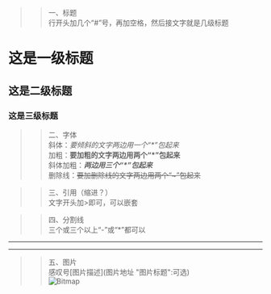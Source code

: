>>一、标题  
行开头加几个“#”号，再加空格，然后接文字就是几级标题  
# 这是一级标题
## 这是二级标题
### 这是三级标题
  
>>二、字体    
斜体：*要倾斜的文字两边用一个“\*”包起来*  
加粗：**要加粗的文字两边用两个“*”包起来**  
斜体加粗：***两边用三个“\*”包起来***  
删除线：~~要加删除线的文字两边用两个“\~”包起来~~  
  
>>三、引用（缩进？）  
文字开头加\>即可，可以嵌套  

>>四、分割线  
三个或三个以上“\-”或“\*”都可以  
---
***
  
>>五、图片  
感叹号[图片描述](图片地址 "图片标题":可选)  
![Bitmap]("https://github.com/1449103389/Hello/blob/master/pic/y2.png")  
